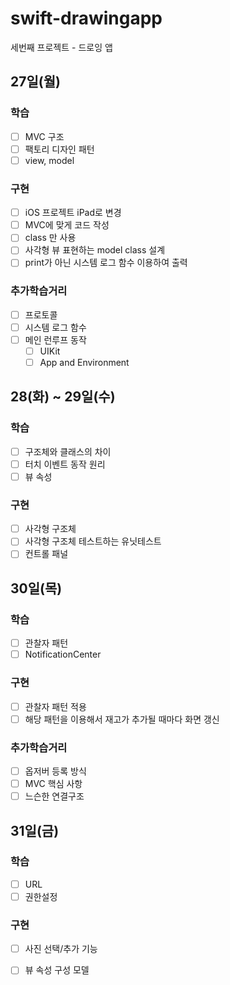 # swift-drawingapp
세번째 프로젝트 - 드로잉 앱

## 27일(월)
### 학습
- [ ] MVC 구조
- [ ] 팩토리 디자인 패턴
- [ ] view, model
### 구현
- [ ] iOS 프로젝트 iPad로 변경
- [ ] MVC에 맞게 코드 작성
- [ ] class 만 사용
- [ ] 사각형 뷰 표현하는 model class 설계
- [ ] print가 아닌 시스템 로그 함수 이용하여 출력
### 추가학습거리
- [ ] 프로토콜
- [ ] 시스템 로그 함수
- [ ] 메인 런루프 동작
    - [ ] UIKit
    - [ ] App and Environment
## 28(화) ~ 29일(수)
### 학습
- [ ] 구조체와 클래스의 차이
- [ ] 터치 이벤트 동작 원리
- [ ] 뷰 속성
### 구현
- [ ] 사각형 구조체
- [ ] 사각형 구조체 테스트하는 유닛테스트
- [ ] 컨트롤 패널
## 30일(목)
### 학습
- [ ] 관찰자 패턴
- [ ] NotificationCenter
### 구현
- [ ] 관찰자 패턴 적용
- [ ] 해당 패턴을 이용해서 재고가 추가될 때마다 화면 갱신
### 추가학습거리
- [ ] 옵저버 등록 방식
- [ ] MVC 핵심 사항
- [ ] 느슨한 연결구조
## 31일(금)
### 학습
- [ ] URL
- [ ] 권한설정
### 구현
- [ ] 사진 선택/추가 기능
- [ ] 뷰 속성 구성 모델

